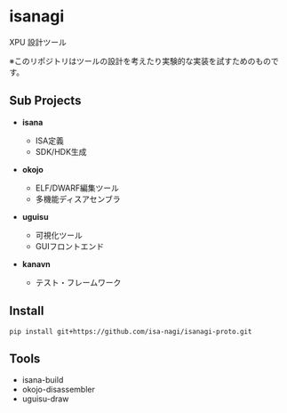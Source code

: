 # isanagi

XPU 設計ツール

※このリポジトリはツールの設計を考えたり実験的な実装を試すためのものです。


## Sub Projects

- **isana**

  * ISA定義
  * SDK/HDK生成

- **okojo**

  * ELF/DWARF編集ツール
  * 多機能ディスアセンブラ

- **uguisu**

  * 可視化ツール
  * GUIフロントエンド

- **kanavn**

  * テスト・フレームワーク


## Install

```
pip install git+https://github.com/isa-nagi/isanagi-proto.git
```


## Tools

- isana-build
- okojo-disassembler
- uguisu-draw
